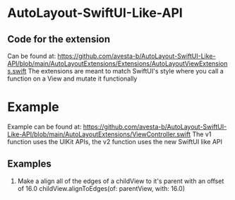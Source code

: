 # AutoLayout-SwiftUI-Like-API

## Code for the extension
Can be found at: https://github.com/avesta-b/AutoLayout-SwiftUI-Like-API/blob/main/AutoLayoutExtensions/Extensions/AutoLayoutViewExtensions.swift
The extensions are meant to match SwiftUI's style where you call a function on a View and mutate it functionally

# Example
Example can be found at: https://github.com/avesta-b/AutoLayout-SwiftUI-Like-API/blob/main/AutoLayoutExtensions/ViewController.swift
The v1 function uses the UIKit APIs, the v2 function uses the new SwiftUI like API

## Examples

1. Make a align all of the edges of a childView to it's parent with an offset of 16.0
    childView.alignToEdges(of: parentView, with: 16.0)


